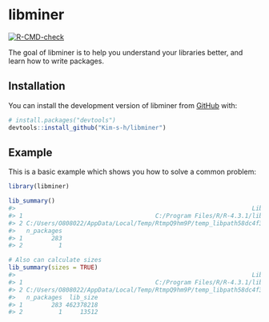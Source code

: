 
<!-- README.md is generated from README.Rmd. Please edit that file -->

# libminer

<!-- badges: start -->

[![R-CMD-check](https://github.com/Kim-s-h/libminer/actions/workflows/R-CMD-check.yaml/badge.svg)](https://github.com/Kim-s-h/libminer/actions/workflows/R-CMD-check.yaml)
<!-- badges: end -->

The goal of libminer is to help you understand your libraries better,
and learn how to write packages.

## Installation

You can install the development version of libminer from
[GitHub](https://github.com/) with:

``` r
# install.packages("devtools")
devtools::install_github("Kim-s-h/libminer")
```

## Example

This is a basic example which shows you how to solve a common problem:

``` r
library(libminer)

lib_summary()
#>                                                                  Library
#> 1                                     C:/Program Files/R/R-4.3.1/library
#> 2 C:/Users/O808022/AppData/Local/Temp/RtmpQ9hm9P/temp_libpath58dc4f374c5
#>   n_packages
#> 1        283
#> 2          1

# Also can calculate sizes
lib_summary(sizes = TRUE)
#>                                                                  Library
#> 1                                     C:/Program Files/R/R-4.3.1/library
#> 2 C:/Users/O808022/AppData/Local/Temp/RtmpQ9hm9P/temp_libpath58dc4f374c5
#>   n_packages  lib_size
#> 1        283 462378218
#> 2          1     13512
```
